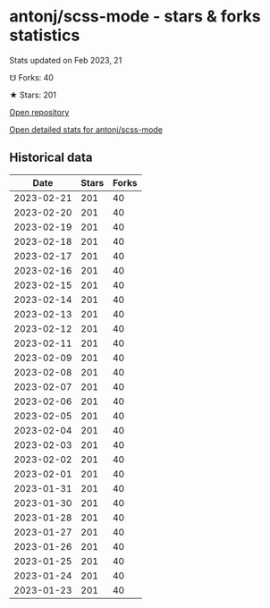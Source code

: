 # antonj/scss-mode - stars & forks statistics

Stats updated on Feb 2023, 21

☋ Forks: 40

★ Stars: 201

[Open repository](https://github.com/antonj/scss-mode)

[Open detailed stats for antonj/scss-mode](https://reviewgithub.com/rep/antonj/scss-mode)

## Historical data
| Date | Stars | Forks |
|------|-------|-------|
| 2023-02-21 | 201 | 40 | 
| 2023-02-20 | 201 | 40 | 
| 2023-02-19 | 201 | 40 | 
| 2023-02-18 | 201 | 40 | 
| 2023-02-17 | 201 | 40 | 
| 2023-02-16 | 201 | 40 | 
| 2023-02-15 | 201 | 40 | 
| 2023-02-14 | 201 | 40 | 
| 2023-02-13 | 201 | 40 | 
| 2023-02-12 | 201 | 40 | 
| 2023-02-11 | 201 | 40 | 
| 2023-02-09 | 201 | 40 | 
| 2023-02-08 | 201 | 40 | 
| 2023-02-07 | 201 | 40 | 
| 2023-02-06 | 201 | 40 | 
| 2023-02-05 | 201 | 40 | 
| 2023-02-04 | 201 | 40 | 
| 2023-02-03 | 201 | 40 | 
| 2023-02-02 | 201 | 40 | 
| 2023-02-01 | 201 | 40 | 
| 2023-01-31 | 201 | 40 | 
| 2023-01-30 | 201 | 40 | 
| 2023-01-28 | 201 | 40 | 
| 2023-01-27 | 201 | 40 | 
| 2023-01-26 | 201 | 40 | 
| 2023-01-25 | 201 | 40 | 
| 2023-01-24 | 201 | 40 | 
| 2023-01-23 | 201 | 40 | 

